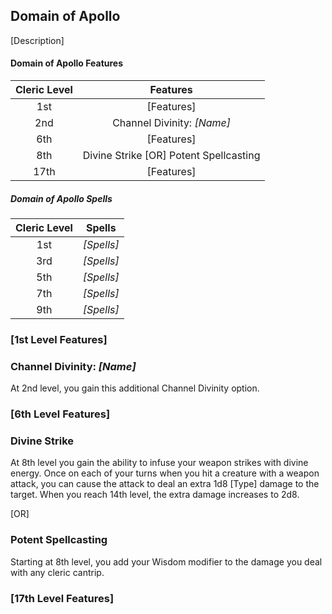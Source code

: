 ## Domain of Apollo
[Description]

#### Domain of Apollo Features
| Cleric Level |                Features                |
| :----------: | :------------------------------------: |
|     1st      |               [Features]               |
|     2nd      |       Channel Divinity: *[Name]*       |
|     6th      |               [Features]               |
|     8th      | Divine Strike [OR] Potent Spellcasting |
|     17th     |               [Features]               |

##### Domain of Apollo Spells
| Cleric Level |   Spells   |
| :----------: | :--------: |
|     1st      | *[Spells]* |
|     3rd      | *[Spells]* |
|     5th      | *[Spells]* |
|     7th      | *[Spells]* |
|     9th      | *[Spells]* |

### [1st Level Features]


### Channel Divinity: *[Name]*
At 2nd level, you gain this additional Channel Divinity option. 

### [6th Level Features]


### Divine Strike
At 8th level you gain the ability to infuse your weapon strikes with divine energy. Once on each of your turns when you hit a creature with a weapon attack, you can cause the attack to deal an extra 1d8 [Type] damage to the target. When you reach 14th level, the extra damage increases to 2d8.

[OR]

### Potent Spellcasting
Starting at 8th level, you add your Wisdom modifier to the damage you deal with any cleric cantrip.

### [17th Level Features]